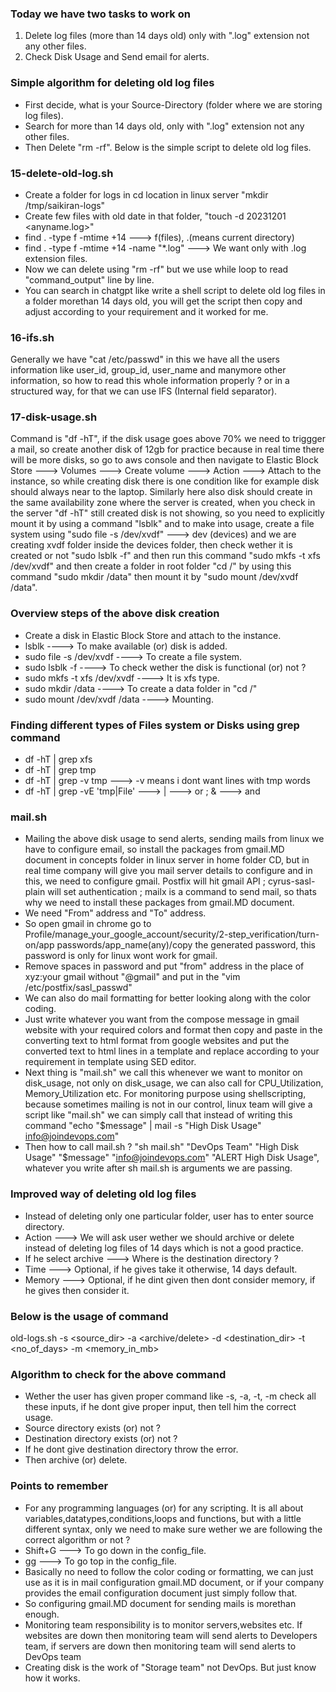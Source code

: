 ### Today we have two tasks to work on
1. Delete log files (more than 14 days old) only with ".log" extension not any other files.
2. Check Disk Usage and Send email for alerts.

### Simple algorithm for deleting old log files
- First decide, what is your Source-Directory (folder where we are storing log files).
- Search for more than 14 days old, only with ".log" extension not any other files.
- Then Delete "rm -rf". Below is the simple script to delete old log files.

### 15-delete-old-log.sh
- Create a folder for logs in cd location in linux server "mkdir /tmp/saikiran-logs"
- Create few files with old date in that folder, "touch -d 20231201 <anyname.log>"
- find . -type f -mtime +14 ---> f(files), .(means current directory)
- find . -type f -mtime +14 -name "*.log" ---> We want only with .log extension files.
- Now we can delete using "rm -rf" but we use while loop to read "command_output" line by line.
- You can search in chatgpt like write a shell script to delete old log files in a folder morethan 14 days
  old, you will get the script then copy and adjust according to your requirement and it worked for me.

### 16-ifs.sh
Generally we have "cat /etc/passwd" in this we have all the users information like user_id, group_id, user_name and manymore other information, so how to read this whole information properly ? or in a structured way, for that we can use IFS (Internal field separator).

### 17-disk-usage.sh
Command is "df -hT", if the disk usage goes above 70% we need to triggger a mail, so create another disk of 12gb for practice because in real time there will be more disks, so go to aws console and then navigate to Elastic Block Store ---> Volumes ---> Create volume ---> Action ---> Attach to the instance, so while creating disk there is one condition like for example disk should always near to the laptop. Similarly here also disk should create in the same availability zone where the server is created, when you check in the server "df -hT" still created disk is not showing, so you need to explicitly mount it by using a command "lsblk" and to make into usage, create a file system using "sudo file -s /dev/xvdf" ---> dev (devices) and we are creating xvdf folder inside the devices folder, then check wether it is created or not "sudo lsblk -f" and then run this command "sudo mkfs -t xfs /dev/xvdf" and then create a folder in root folder "cd /" by using this command "sudo mkdir /data" then mount it by "sudo mount /dev/xvdf /data".

### Overview steps of the above disk creation
- Create a disk in Elastic Block Store and attach to the instance.
- lsblk ----> To make available (or) disk is added.
- sudo file -s /dev/xvdf ----> To create a file system.
- sudo lsblk -f ----> To check wether the disk is functional (or) not ?
- sudo mkfs -t xfs /dev/xvdf ----> It is xfs type.
- sudo mkdir /data ----> To create a data folder in "cd /"
- sudo mount /dev/xvdf /data ----> Mounting.

### Finding different types of Files system or Disks using grep command
- df -hT | grep xfs
- df -hT | grep tmp
- df -hT | grep -v tmp ---> -v means i dont want lines with tmp words 
- df -hT | grep -vE 'tmp|File' ---> | ---> or ; & ---> and

### mail.sh
- Mailing the above disk usage to send alerts, sending mails from linux we have to configure email, so install
  the packages from gmail.MD document in concepts folder in linux server in home folder CD, but in real time
  company will give you mail server details to configure and in this, we need to configure gmail. Postfix will
  hit gmail API ; cyrus-sasl-plain will set authentication ; mailx is a command to send mail, so thats why we
  need to install these packages from gmail.MD document.
- We need "From" address and "To" address.
- So open gmail in chrome go to Profile/manage_your_google_account/security/2-step_verification/turn-on/app
  passwords/app_name(any)/copy the generated password, this password is only for linux wont work for gmail. 
- Remove spaces in password and put "from" address in the place of xyz:your gmail without "@gmail" and put
  in the "vim /etc/postfix/sasl_passwd"
- We can also do mail formatting for better looking along with the color coding.
- Just write whatever you want from the compose message in gmail website with your required colors and format
  then copy and paste in the converting text to html format from google websites and put the converted text to
  html lines in a template and replace according to your requirement in template using SED editor.
- Next thing is "mail.sh" we call this whenever we want to monitor on disk_usage, not only on disk_usage, we
  can also call for CPU_Utilization, Memory_Utilization etc. For monitoring purpose using shellscripting,
  because sometimes mailing is not in our control, linux team will give a script like "mail.sh" we can simply
  call that instead of writing this command "echo "$message" | mail -s "High Disk Usage" info@joindevops.com"
- Then how to call mail.sh ? "sh mail.sh" "DevOps Team" "High Disk Usage" "$message" "info@joindevops.com"
  "ALERT High Disk Usage", whatever you write after sh mail.sh is arguments we are passing.

### Improved way of deleting old log files
- Instead of deleting only one particular folder, user has to enter source directory.
- Action ---> We will ask user wether we should archive or delete instead of deleting log files of 14 days
  which is not a good practice.
- If he select archive ---> Where is the destination directory ?
- Time ---> Optional, if he gives take it otherwise, 14 days default.
- Memory ---> Optional, if he dint given then dont consider memory, if he gives then consider it.

### Below is the usage of command
old-logs.sh -s <source_dir> -a <archive/delete> -d <destination_dir> -t <no_of_days> -m <memory_in_mb>

### Algorithm to check for the above command
- Wether the user has given proper command like -s, -a, -t, -m check all these inputs, if he dont give proper
  input, then tell him the correct usage.
- Source directory exists (or) not ?
- Destination directory exists (or) not ?
- If he dont give destination directory throw the error.
- Then archive (or) delete.

### Points to remember
- For any programming languages (or) for any scripting. It is all about variables,datatypes,conditions,loops
  and functions, but with a little different syntax, only we need to make sure wether we are following the
  correct algorithm or not ?
- Shift+G ---> To go down in the config_file.
- gg ---> To go top in the config_file.
- Basically no need to follow the color coding or formatting, we can just use as it is in mail configuration
  gmail.MD document, or if your company provides the email configuration document just simply follow that.
- So configuring gmail.MD document for sending mails is morethan enough.
- Monitoring team responsibility is to monitor servers,websites etc. If websites are down then monitoring team
  will send alerts to Developers team, if servers are down then monitoring team will send alerts to DevOps team
- Creating disk is the work of "Storage team" not DevOps. But just know how it works.
